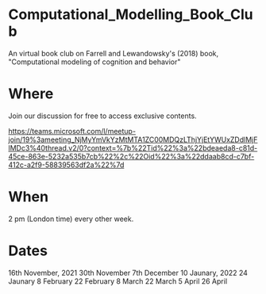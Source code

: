 # Computational_Modelling_Book_Club
An virtual book club on  Farrell and Lewandowsky's (2018) book, "Computational modeling of cognition and behavior"

# Where 
Join our discussion for free to access exclusive contents. 

https://teams.microsoft.com/l/meetup-join/19%3ameeting_NjMyYmVkYzMtMTA1ZC00MDQzLThjYjEtYWUxZDdlMjFlMDc3%40thread.v2/0?context=%7b%22Tid%22%3a%22bdeaeda8-c81d-45ce-863e-5232a535b7cb%22%2c%22Oid%22%3a%22ddaab8cd-c7bf-412c-a2f9-58839563df2a%22%7d

# When
2 pm (London time) every other week. 

# Dates
16th November, 2021
30th November
7th December
10 Jaunary, 2022
24 Jaunary 
8 February
22 February
8 March
22 March
5 April
26 April
